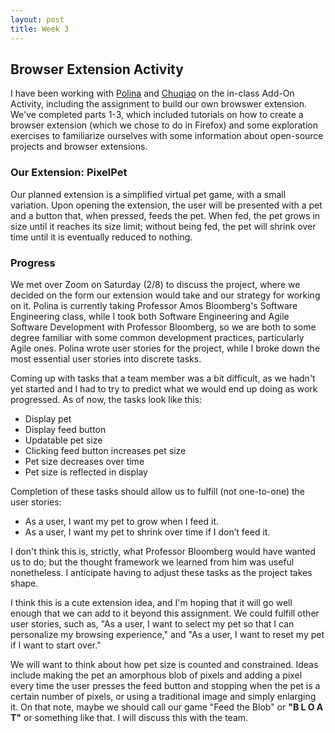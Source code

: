 ```yaml
---
layout: post
title: Week 3
---
```


## Browser Extension Activity
I have been working with [Polina](https://github.com/polinapianina) and [Chuqiao](https://github.com/ChuqiaoHuang) on the in-class Add-On Activity, including the assignment to build our own browswer extension. We've completed parts 1-3, which included tutorials on how to create a browser extension (which we chose to do in Firefox) and some exploration exercises to familiarize ourselves with some information about open-source projects and browser extensions.

<!--more-->

### Our Extension: PixelPet
Our planned extension is a simplified virtual pet game, with a small variation. Upon opening the extension, the user will be presented with a pet and a button that, when pressed, feeds the pet. When fed, the pet grows in size until it reaches its size limit; without being fed, the pet will shrink over time until it is eventually reduced to nothing.

### Progress
We met over Zoom on Saturday (2/8) to discuss the project, where we decided on the form our extension would take and our strategy for working on it. Polina is currently taking Professor Amos Bloomberg's Software Engineering class, while I took both Software Engineering and Agile Software Development with Professor Bloomberg, so we are both to some degree familiar with some common development practices, particularly Agile ones. Polina wrote user stories for the project, while I broke down the most essential user stories into discrete tasks.

Coming up with tasks that a team member was a bit difficult, as we hadn't yet started and I had to try to predict what we would end up doing as work progressed. As of now, the tasks look like this:

- Display pet
- Display feed button
- Updatable pet size
- Clicking feed button increases pet size
- Pet size decreases over time
- Pet size is reflected in display

Completion of these tasks should allow us to fulfill (not one-to-one) the user stories:

- As a user, I want my pet to grow when I feed it.
- As a user, I want my pet to shrink over time if I don’t feed it.

I don't think this is, strictly, what Professor Bloomberg would have wanted us to do; but the thought framework we learned from him was useful nonetheless. I anticipate having to adjust these tasks as the project takes shape.

I think this is a cute extension idea, and I'm hoping that it will go well enough that we can add to it beyond this assignment. We could fulfill other user stories, such as, "As a user, I want to select my pet so that I can personalize my browsing experience," and "As a user, I want to reset my pet if I want to start over."

We will want to think about how pet size is counted and constrained. Ideas include making the pet an amorphous blob of pixels and adding a pixel every time the user presses the feed button and stopping when the pet is a certain number of pixels, or using a traditional image and simply enlarging it. On that note, maybe we should call our game "Feed the Blob" or **"B L O A T"** or something like that. I will discuss this with the team.